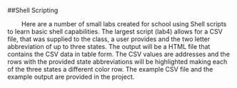 ##Shell Scripting

&nbsp;&nbsp;&nbsp;&nbsp;&nbsp;&nbsp;&nbsp;&nbsp;Here are a number of small labs created for school using Shell scripts to learn basic shell capabilities.  The largest script (lab4) allows for a CSV file, that was supplied to the class, a user provides and the two letter abbreviation of up to three states.  The output will be a HTML file that contains the CSV data in table form.  The CSV values are addresses and the rows with the provided state abbreviations will be highlighted making each of the three states a different color row.  The example CSV file and the example output are provided in the project.